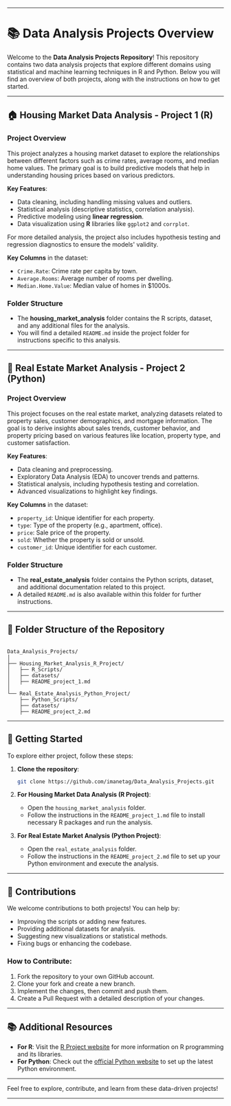 
---

# 📚 Data Analysis Projects Overview

Welcome to the **Data Analysis Projects Repository**! This repository contains two data analysis projects that explore different domains using statistical and machine learning techniques in R and Python. Below you will find an overview of both projects, along with the instructions on how to get started.

---

## 🏠 Housing Market Data Analysis - Project 1 (R)

### Project Overview
This project analyzes a housing market dataset to explore the relationships between different factors such as crime rates, average rooms, and median home values. The primary goal is to build predictive models that help in understanding housing prices based on various predictors.

**Key Features**:
- Data cleaning, including handling missing values and outliers.
- Statistical analysis (descriptive statistics, correlation analysis).
- Predictive modeling using **linear regression**.
- Data visualization using **R** libraries like `ggplot2` and `corrplot`.

For more detailed analysis, the project also includes hypothesis testing and regression diagnostics to ensure the models' validity.

**Key Columns** in the dataset:
- `Crime.Rate`: Crime rate per capita by town.
- `Average.Rooms`: Average number of rooms per dwelling.
- `Median.Home.Value`: Median value of homes in $1000s.
  
### Folder Structure
- The **housing_market_analysis** folder contains the R scripts, dataset, and any additional files for the analysis.
- You will find a detailed `README.md` inside the project folder for instructions specific to this analysis.

---

## 🏢 Real Estate Market Analysis - Project 2 (Python)

### Project Overview
This project focuses on the real estate market, analyzing datasets related to property sales, customer demographics, and mortgage information. The goal is to derive insights about sales trends, customer behavior, and property pricing based on various features like location, property type, and customer satisfaction.

**Key Features**:
- Data cleaning and preprocessing.
- Exploratory Data Analysis (EDA) to uncover trends and patterns.
- Statistical analysis, including hypothesis testing and correlation.
- Advanced visualizations to highlight key findings.
  
**Key Columns** in the dataset:
- `property_id`: Unique identifier for each property.
- `type`: Type of the property (e.g., apartment, office).
- `price`: Sale price of the property.
- `sold`: Whether the property is sold or unsold.
- `customer_id`: Unique identifier for each customer.

### Folder Structure
- The **real_estate_analysis** folder contains the Python scripts, dataset, and additional documentation related to this project.
- A detailed `README.md` is also available within this folder for further instructions.

---

## 📂 Folder Structure of the Repository

```plaintext

Data_Analysis_Projects/
│
├── Housing_Market_Analysis_R_Project/
│   ├── R_Scripts/
│   ├── datasets/
│   ├── README_project_1.md
│
└── Real_Estate_Analysis_Python_Project/
    ├── Python_Scripts/
    ├── datasets/
    ├── README_project_2.md

```

---

## 🚀 Getting Started

To explore either project, follow these steps:

1. **Clone the repository**:
   ```bash
   git clone https://github.com/imanetag/Data_Analysis_Projects.git
   ```

2. **For Housing Market Data Analysis (R Project)**:
   - Open the `housing_market_analysis` folder.
   - Follow the instructions in the `README_project_1.md` file to install necessary R packages and run the analysis.

3. **For Real Estate Market Analysis (Python Project)**:
   - Open the `real_estate_analysis` folder.
   - Follow the instructions in the `README_project_2.md` file to set up your Python environment and execute the analysis.

---

## 🤝 Contributions

We welcome contributions to both projects! You can help by:

- Improving the scripts or adding new features.
- Providing additional datasets for analysis.
- Suggesting new visualizations or statistical methods.
- Fixing bugs or enhancing the codebase.

### How to Contribute:
1. Fork the repository to your own GitHub account.
2. Clone your fork and create a new branch.
3. Implement the changes, then commit and push them.
4. Create a Pull Request with a detailed description of your changes.

---

## 📚 Additional Resources

- **For R**: Visit the [R Project website](https://www.r-project.org/) for more information on R programming and its libraries.
- **For Python**: Check out the [official Python website](https://www.python.org/) to set up the latest Python environment.

---

Feel free to explore, contribute, and learn from these data-driven projects!

---
